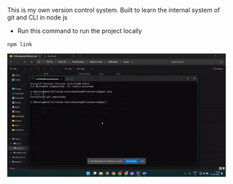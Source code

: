 This is my own version control system. Built to learn the internal system of git and CLI in node js
- Run this command to run the project locally
```
npm link
```
![ChatbotPDF Demo](./chadgit.gif)
